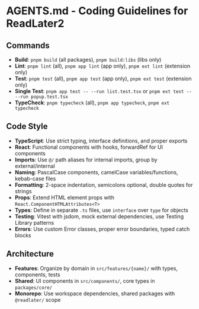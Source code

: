 # AGENTS.md - Coding Guidelines for ReadLater2

## Commands
- **Build**: `pnpm build` (all packages), `pnpm build:libs` (libs only)
- **Lint**: `pnpm lint` (all), `pnpm app lint` (app only), `pnpm ext lint` (extension only)
- **Test**: `pnpm test` (all), `pnpm app test` (app only), `pnpm ext test` (extension only)
- **Single Test**: `pnpm app test -- --run list.test.tsx` or `pnpm ext test -- --run popup.test.tsx`
- **TypeCheck**: `pnpm typecheck` (all), `pnpm app typecheck`, `pnpm ext typecheck`

## Code Style
- **TypeScript**: Use strict typing, interface definitions, and proper exports
- **React**: Functional components with hooks, forwardRef for UI components
- **Imports**: Use `@/` path aliases for internal imports, group by external/internal
- **Naming**: PascalCase components, camelCase variables/functions, kebab-case files
- **Formatting**: 2-space indentation, semicolons optional, double quotes for strings
- **Props**: Extend HTML element props with `React.ComponentHTMLAttributes<T>`
- **Types**: Define in separate `.ts` files, use `interface` over `type` for objects
- **Testing**: Vitest with jsdom, mock external dependencies, use Testing Library patterns
- **Errors**: Use custom Error classes, proper error boundaries, typed catch blocks

## Architecture
- **Features**: Organize by domain in `src/features/{name}/` with types, components, tests
- **Shared**: UI components in `src/components/`, core types in `packages/core/`
- **Monorepo**: Use workspace dependencies, shared packages with `@readlater/` scope